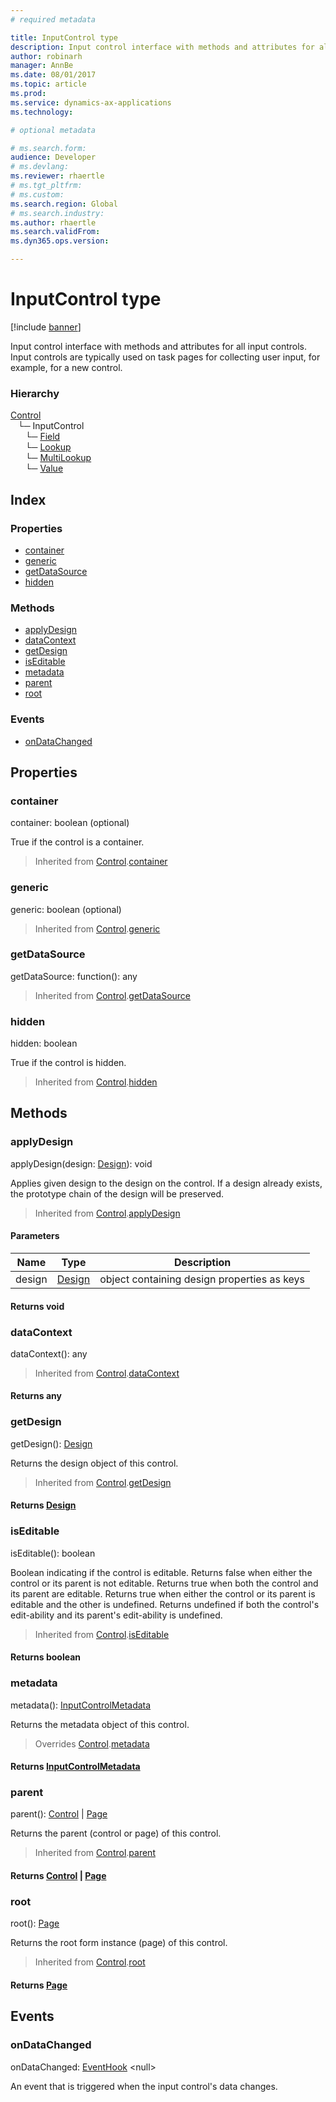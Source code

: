 ```yaml
---
# required metadata

title: InputControl type
description: Input control interface with methods and attributes for all input controls.
author: robinarh
manager: AnnBe
ms.date: 08/01/2017
ms.topic: article
ms.prod: 
ms.service: dynamics-ax-applications
ms.technology: 

# optional metadata

# ms.search.form:
audience: Developer
# ms.devlang: 
ms.reviewer: rhaertle
# ms.tgt_pltfrm: 
# ms.custom:
ms.search.region: Global
# ms.search.industry: 
ms.author: rhaertle
ms.search.validFrom:
ms.dyn365.ops.version:

---
```


# InputControl type

[!include [banner](../../../../includes/banner.md)]

Input control interface with methods and attributes for all input controls.
Input controls are typically used on task pages for collecting user input, for example, for a new control.

### Hierarchy

[Control](view-model-control-basecontrol-icontrol-icontrol.md) <br>&nbsp;&nbsp;&nbsp;└─ InputControl <br>&nbsp;&nbsp;&nbsp;&nbsp;&nbsp;&nbsp;└─ [Field](view-model-control-field-ifield-ifield.md) <br>&nbsp;&nbsp;&nbsp;&nbsp;&nbsp;&nbsp;└─ [Lookup](view-model-control-lookup-ilookup-ilookup.md) <br>&nbsp;&nbsp;&nbsp;&nbsp;&nbsp;&nbsp;└─ [MultiLookup](view-model-control-lookup-imultilookup-imultilookup.md) <br>&nbsp;&nbsp;&nbsp;&nbsp;&nbsp;&nbsp;└─ [Value](view-model-control-value-ivalue-ivalue.md) <br>

## Index

### Properties

* [container](view-model-control-basecontrol-iinputcontrol-iinputcontrol.md#container)
* [generic](view-model-control-basecontrol-iinputcontrol-iinputcontrol.md#generic)
* [getDataSource](view-model-control-basecontrol-iinputcontrol-iinputcontrol.md#getdatasource)
* [hidden](view-model-control-basecontrol-iinputcontrol-iinputcontrol.md#hidden)

### Methods

* [applyDesign](view-model-control-basecontrol-iinputcontrol-iinputcontrol.md#applydesign)
* [dataContext](view-model-control-basecontrol-iinputcontrol-iinputcontrol.md#datacontext)
* [getDesign](view-model-control-basecontrol-iinputcontrol-iinputcontrol.md#getdesign)
* [isEditable](view-model-control-basecontrol-iinputcontrol-iinputcontrol.md#iseditable)
* [metadata](view-model-control-basecontrol-iinputcontrol-iinputcontrol.md#metadata)
* [parent](view-model-control-basecontrol-iinputcontrol-iinputcontrol.md#parent)
* [root](view-model-control-basecontrol-iinputcontrol-iinputcontrol.md#root)

### Events

* [onDataChanged](view-model-control-basecontrol-iinputcontrol-iinputcontrol.md#ondatachanged)

## Properties

### container

container: boolean (optional) 

True if the control is a container.

> Inherited from [Control](view-model-control-basecontrol-icontrol-icontrol.md).[container](view-model-control-basecontrol-icontrol-icontrol.md#container)


### generic

generic: boolean (optional) 



> Inherited from [Control](view-model-control-basecontrol-icontrol-icontrol.md).[generic](view-model-control-basecontrol-icontrol-icontrol.md#generic)


### getDataSource

getDataSource: function(): any



> Inherited from [Control](view-model-control-basecontrol-icontrol-icontrol.md).[getDataSource](view-model-control-basecontrol-icontrol-icontrol.md#getdatasource)


### hidden

hidden: boolean

True if the control is hidden.

> Inherited from [Control](view-model-control-basecontrol-icontrol-icontrol.md).[hidden](view-model-control-basecontrol-icontrol-icontrol.md#hidden)


## Methods

### applyDesign


applyDesign(design: [Design](view-model-ipage-idesign.md)): void

Applies given design to the design on the control.
If a design already exists, the prototype chain of the design will be preserved.

> Inherited from [Control](view-model-control-basecontrol-icontrol-icontrol.md).[applyDesign](view-model-control-basecontrol-icontrol-icontrol.md#applydesign)


#### Parameters

| Name | Type | Description |
| ---- | ---- | ----------- |
| design|[Design](view-model-ipage-idesign.md)|object containing design properties as keys|

#### Returns void

### dataContext


dataContext(): any



> Inherited from [Control](view-model-control-basecontrol-icontrol-icontrol.md).[dataContext](view-model-control-basecontrol-icontrol-icontrol.md#datacontext)

#### Returns any

### getDesign


getDesign(): [Design](view-model-ipage-idesign.md)

Returns the design object of this control.

> Inherited from [Control](view-model-control-basecontrol-icontrol-icontrol.md).[getDesign](view-model-control-basecontrol-icontrol-icontrol.md#getdesign)

#### Returns [Design](view-model-ipage-idesign.md)



### isEditable


isEditable(): boolean

Boolean indicating if the control is editable.
Returns false when either the control or its parent is not editable.
Returns true when both the control and its parent are editable.
Returns true when either the control or its parent is editable and the other is undefined.
Returns undefined if both the control's edit-ability and its parent's edit-ability is undefined.

> Inherited from [Control](view-model-control-basecontrol-icontrol-icontrol.md).[isEditable](view-model-control-basecontrol-icontrol-icontrol.md#iseditable)

#### Returns boolean



### metadata


metadata(): [InputControlMetadata](view-model-control-basecontrol-iinputcontrol-iinputcontrolmetadata.md)

Returns the metadata object of this control.

> Overrides [Control](view-model-control-basecontrol-icontrol-icontrol.md).[metadata](view-model-control-basecontrol-icontrol-icontrol.md#metadata)

#### Returns [InputControlMetadata](view-model-control-basecontrol-iinputcontrol-iinputcontrolmetadata.md)



### parent


parent(): [Control](view-model-control-basecontrol-icontrol-icontrol.md) &#124; [Page](view-model-ipage-ipage.md)

Returns the parent (control or page) of this control.

> Inherited from [Control](view-model-control-basecontrol-icontrol-icontrol.md).[parent](view-model-control-basecontrol-icontrol-icontrol.md#parent)

#### Returns [Control](view-model-control-basecontrol-icontrol-icontrol.md) &#124; [Page](view-model-ipage-ipage.md)



### root


root(): [Page](view-model-ipage-ipage.md)

Returns the root form instance (page) of this control.

> Inherited from [Control](view-model-control-basecontrol-icontrol-icontrol.md).[root](view-model-control-basecontrol-icontrol-icontrol.md#root)

#### Returns [Page](view-model-ipage-ipage.md)



## Events

### onDataChanged

onDataChanged: [EventHook](event-ievent-ieventhook.md) &lt;null&gt;

An event that is triggered when the input control's data changes.


